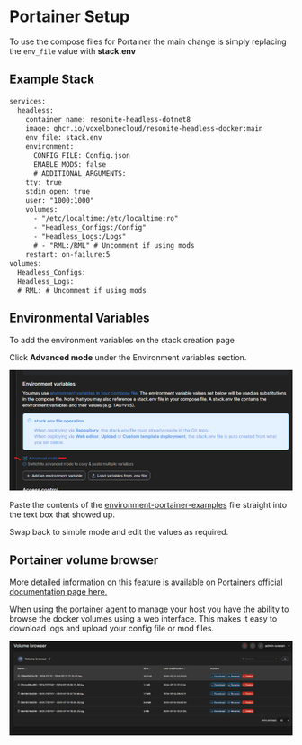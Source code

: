 


# Portainer Setup

To use the compose files for Portainer the main change is simply replacing the `env_file` value with **stack.env**

## Example Stack


```
services:
  headless:
    container_name: resonite-headless-dotnet8
    image: ghcr.io/voxelbonecloud/resonite-headless-docker:main 
    env_file: stack.env
    environment:
      CONFIG_FILE: Config.json
      ENABLE_MODS: false
      # ADDITIONAL_ARGUMENTS:
    tty: true
    stdin_open: true
    user: "1000:1000"
    volumes:
      - "/etc/localtime:/etc/localtime:ro"
      - "Headless_Configs:/Config"
      - "Headless_Logs:/Logs"
      # - "RML:/RML" # Uncomment if using mods
    restart: on-failure:5
volumes:
  Headless_Configs:
  Headless_Logs:
  # RML: # Uncomment if using mods
```


## Environmental Variables

To add the environment variables on the stack creation page

Click **Advanced mode** under the Environment variables section.

![portaineradvancemode](images/portainer-env.png)

Paste the contents of the [environment-portainer-examples](environment-portainer-examples) file straight into the text box that showed up. 

Swap back to simple mode and edit the values as required. 

## Portainer volume browser

More detailed information on this feature is available on [Portainers official documentation page here.](https://docs.portainer.io/user/docker/volumes/browse)

When using the portainer agent to manage your host you have the ability to browse the docker volumes using a web interface. This makes it easy to download logs and upload your config file or mod files. 

![Example image of log file volume](images/portainer-log-volume.png)
